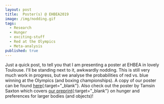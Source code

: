```yaml
---
layout: post
title:  Poster(s) @ EHBEA2019
image: /img/nodding.gif
tags:
  - Research
  - Hunger
  - exciting-stuff
  - Red at the Olympics
  - Meta-analysis
published: true
---
```


Just a quick post, to tell you that I am presenting a poster at EHBEA in lovely Toulouse. I'll be standing next to it, awkwardly nodding. This is still very much work in progress, but we analyse the probabilities of red vs. blue winning at the Olympics (and boxing championships). A copy of our poster can be found [here](/pdfs/Poster_olympics_EHBEA_2019.pdf){:target="_blank"}. Also check out the poster by Tamsin Saxton which covers [our preprint](https://psyarxiv.com/s7ta8/){:target="_blank"} on hunger and preferences for larger bodies (and objects)!